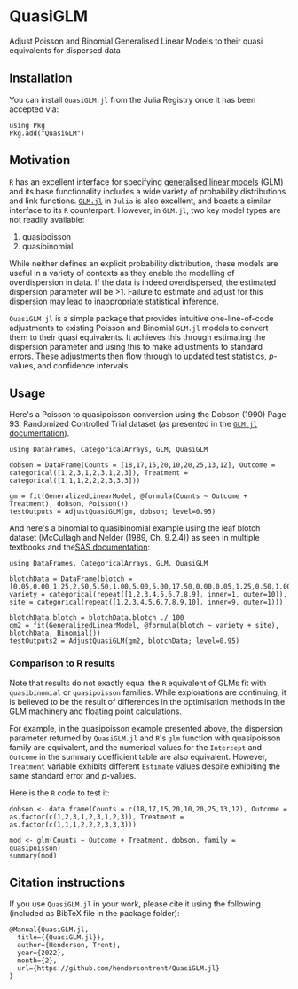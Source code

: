 # QuasiGLM

Adjust Poisson and Binomial Generalised Linear Models to their quasi equivalents for dispersed data

## Installation

You can install `QuasiGLM.jl` from the Julia Registry once it has been accepted via:

```
using Pkg
Pkg.add("QuasiGLM")
```

## Motivation

`R` has an excellent interface for specifying [generalised linear models](https://en.wikipedia.org/wiki/Generalized_linear_model) (GLM) and its base functionality includes a wide variety of probability distributions and link functions. [`GLM.jl`](https://juliastats.org/GLM.jl/v0.11/) in `Julia` is also excellent, and boasts a similar interface to its `R` counterpart. However, in `GLM.jl`, two key model types are not readily available:

1. quasipoisson
2. quasibinomial

While neither defines an explicit probability distribution, these models are useful in a variety of contexts as they enable the modelling of overdispersion in data. If the data is indeed overdispersed, the estimated dispersion parameter will be >1. Failure to estimate and adjust for this dispersion may lead to inappropriate statistical inference.

`QuasiGLM.jl` is a simple package that provides intuitive one-line-of-code adjustments to existing Poisson and Binomial `GLM.jl` models to convert them to their quasi equivalents. It achieves this through estimating the dispersion parameter and using this to make adjustments to standard errors. These adjustments then flow through to updated test statistics, *p*-values, and confidence intervals.

## Usage

Here's a Poisson to quasipoisson conversion using the Dobson (1990) Page 93: Randomized Controlled Trial dataset (as presented in the [`GLM.jl` documentation](https://juliastats.org/GLM.jl/v0.11/#Fitting-GLM-models-1)).

```
using DataFrames, CategoricalArrays, GLM, QuasiGLM

dobson = DataFrame(Counts = [18,17,15,20,10,20,25,13,12], Outcome = categorical([1,2,3,1,2,3,1,2,3]), Treatment = categorical([1,1,1,2,2,2,3,3,3]))

gm = fit(GeneralizedLinearModel, @formula(Counts ~ Outcome + Treatment), dobson, Poisson())
testOutputs = AdjustQuasiGLM(gm, dobson; level=0.95)
```

And here's a binomial to quasibinomial example using the leaf blotch dataset (McCullagh and Nelder (1989, Ch. 9.2.4)) as seen in multiple textbooks and the[SAS documentation](https://support.sas.com/documentation/cdl/en/statug/63033/HTML/default/viewer.htm#statug_glimmix_sect016.htm):

```
using DataFrames, CategoricalArrays, GLM, QuasiGLM
    
blotchData = DataFrame(blotch = [0.05,0.00,1.25,2.50,5.50,1.00,5.00,5.00,17.50,0.00,0.05,1.25,0.50,1.00,5.00,0.10,10.00,25.00,0.00,0.05,2.50,0.01,6.00,5.00,5.00,5.00,42.50,0.10,0.30,16.60,3.00,1.10,5.00,5.00,5.00,50.00,0.25,0.75,2.50,2.50,2.50,5.00,50.00,25.00,37.50,0.05,0.30,2.50,0.01,8.00,5.00,10.00,75.00,95.00,0.50,3.00,0.00,25.00,16.50,10.00,50.00,50.00,62.50,1.30,7.50,20.00,55.00,29.50,5.00,25.00,75.00,95.00,1.50,1.00,37.50,5.00,20.00,50.00,50.00,75.00,95.00,1.50,12.70,26.25,40.00,43.50,75.00,75.00,75.00,95.00], variety = categorical(repeat([1,2,3,4,5,6,7,8,9], inner=1, outer=10)), site = categorical(repeat([1,2,3,4,5,6,7,8,9,10], inner=9, outer=1)))
    
blotchData.blotch = blotchData.blotch ./ 100
gm2 = fit(GeneralizedLinearModel, @formula(blotch ~ variety + site), blotchData, Binomial())
testOutputs2 = AdjustQuasiGLM(gm2, blotchData; level=0.95)
```

### Comparison to R results

Note that results do not exactly equal the `R` equivalent of GLMs fit with `quasibinomial` or `quasipoisson` families. While explorations are continuing, it is believed to be the result of differences in the optimisation methods in the GLM machinery and floating point calculations.

For example, in the quasipoisson example presented above, the dispersion parameter returned by `QuasiGLM.jl` and `R`'s `glm` function with quasipoisson family are equivalent, and the numerical values for the `Intercept` and `Outcome` in the summary coefficient table are also equivalent. However, `Treatment` variable exhibits different `Estimate` values despite exhibiting the same standard error and *p*-values.

Here is the `R` code to test it:

```
dobson <- data.frame(Counts = c(18,17,15,20,10,20,25,13,12), Outcome = as.factor(c(1,2,3,1,2,3,1,2,3)), Treatment = as.factor(c(1,1,1,2,2,2,3,3,3)))

mod <- glm(Counts ~ Outcome + Treatment, dobson, family = quasipoisson)
summary(mod)
```

## Citation instructions

If you use `QuasiGLM.jl` in your work, please cite it using the following (included as BibTeX file in the package folder):

```
@Manual{QuasiGLM.jl,
  title={{QuasiGLM.jl}},
  author={Henderson, Trent},
  year={2022},
  month={2},
  url={https://github.com/hendersontrent/QuasiGLM.jl}
}
```
